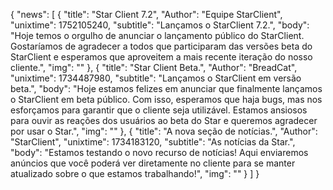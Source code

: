 {
    "news": [
        {
            "title": "Star Client 7.2",
            "Author": "Equipe StarClient",
            "unixtime": 1752105240,
            "subtitle": "Lançamos o StarClient 7.2.",
            "body": "Hoje temos o orgulho de anunciar o lançamento público do StarClient. Gostaríamos de agradecer a todos que participaram das versões beta do StarClient e esperamos que aproveitem a mais recente iteração do nosso cliente.",
            "img": ""
        },
        {
            "title": "Star Client Beta.",
            "Author": "BreadCat",
            "unixtime": 1734487980,
            "subtitle": "Lançamos o StarClient em versão beta.",
            "body": "Hoje estamos felizes em anunciar que finalmente lançamos o StarClient em beta público. Com isso, esperamos que haja bugs, mas nos esforçamos para garantir que o cliente seja utilizável. Estamos ansiosos para ouvir as reações dos usuários ao beta do Star e queremos agradecer por usar o Star.",
            "img": ""
        },
        {
            "title": "A nova seção de notícias.",
            "Author": "StarClient",
            "unixtime": 1734183120,
            "subtitle": "As notícias da Star.",
            "body": "Estamos testando o novo recurso de notícias! Aqui enviaremos anúncios que você poderá ver diretamente no cliente para se manter atualizado sobre o que estamos trabalhando!",
            "img": ""
        }
    ]
}
